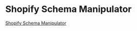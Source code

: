 # Shopify Schema Manipulator

[Shopify Schema Manipulator](https://aaamenezes.github.io/shopify-schema-manipulator/)
